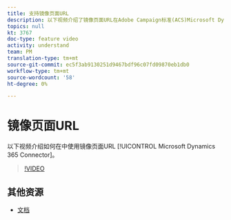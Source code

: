 ```yaml
---
title: 支持镜像页面URL
description: 以下视频介绍了镜像页面URL在Adobe Campaign标准(ACS)Microsoft Dynamics 365连接器中的使用方式。
topics: null
kt: 3767
doc-type: feature video
activity: understand
team: PM
translation-type: tm+mt
source-git-commit: ec5f3ab9130251d9467bdf96c07fd09870eb1db0
workflow-type: tm+mt
source-wordcount: '58'
ht-degree: 0%

---
```



# 镜像页面URL

以下视频介绍如何在中使用镜像页面URL [!UICONTROL Microsoft Dynamics 365 Connector]。

>[!VIDEO](https://video.tv.adobe.com/v/29253?quality=12)

## 其他资源

* [文档](https://docs.adobe.com/content/help/en/campaign-standard/using/integrating-with-adobe-cloud/campaign-and-microsoft-dynamics-365/working-with-campaign-standard-and-ms-dynamics/working-with-campaign-standard-and-microsoft-dynamics-365.htmll)
